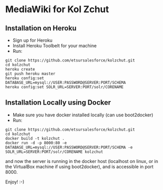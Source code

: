 MediaWiki for Kol Zchut
=======================

Installation on Heroku
-----------------------

* Sign up for Heroku
* Install Heroku Toolbelt for your machine
* Run:

```
git clone https://github.com/etsursalesforce/kolzchut.git
cd kolzchut
heroku create
git push heroku master
heroku config:set DATABASE_URL=mysql://USER:PASSWORD@SERVER:PORT/SCHEMA
heroku config:set SOLR_URL=SERVER:PORT/solr/CORENAME
```


Installation Locally using Docker
----------------------------------

* Make sure you have docker installed locally (can use boot2docker)
* Run:

```
git clone https://github.com/etsursalesforce/kolzchut.git
cd kolzchut
docker build -t kolzchut .
docker run -d -p 8000:80 -e DATABASE_URL=mysql://USER:PASSWORD@SERVER:PORT/SCHEMA -e SOLR_URL=SERVER:PORT/solr/CORENAME kolzchut
```

and now the server is running in the docker host (localhost on linux, or in the VirtualBox machine if using boot2docker), and is accessible in port 8000.


Enjoy!
:-)

